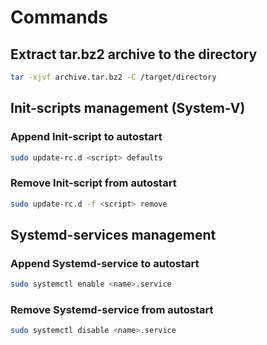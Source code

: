 # Commands

## Extract tar.bz2 archive to the directory
```bash
tar -xjvf archive.tar.bz2 -C /target/directory
```
## Init-scripts management (System-V)

### Append Init-script to autostart
```bash
sudo update-rc.d <script> defaults
```
### Remove Init-script from autostart
```bash
sudo update-rc.d -f <script> remove
```
## Systemd-services management

### Append Systemd-service to autostart
```bash
sudo systemctl enable <name>.service
```

### Remove Systemd-service from autostart
```bash
sudo systemctl disable <name>.service
```
